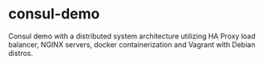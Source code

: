 # consul-demo
Consul demo with a distributed system architecture utilizing HA Proxy load balancer, NGINX servers, docker containerization and Vagrant with Debian distros.
